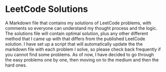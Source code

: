 # LeetCode Solutions
A Markdown file that contains my solutions of LeetCode problems, with comments so everyone can understand my thought process and the logic. The solutions file will contain optimal solution, plus any other different method that I came up with that differs from the published LeetCode solution. I have set up a script that will automatically update the the markdown file with each problem I solve, so please check back frequently if you cannot find some problems. As of now, I have decided to go through the easy problems one by one, then moving on to the medium and then the hard ones. 
